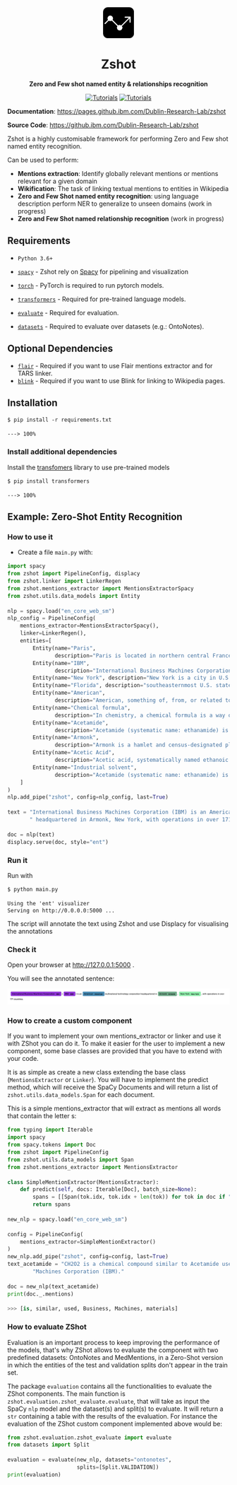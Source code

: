 <div align="center">
  <img height="70px" src="./img/graph.png" />

  <h1>Zshot</h1>

  <p>
    <strong>Zero and Few shot named entity & relationships recognition</strong>
  </p>

  <p>

<a href="https://travis.ibm.com/Dublin-Research-Lab/zshot.svg?token=zSP5krJq4ryG4zqgNyms&branch=master"> <img alt="Tutorials" src="https://travis.ibm.com/Dublin-Research-Lab/zshot.svg?token=zSP5krJq4ryG4zqgNyms&branch=master" /></a>
    <a href="https://pages.github.ibm.com/Dublin-Research-Lab/zshot/"> <img alt="Tutorials" src="https://img.shields.io/badge/docs-tutorials-green" /></a>
  </p>
</div>

**Documentation**: <a href="https://pages.github.ibm.com/Dublin-Research-Lab/zshot" target="_blank">https://pages.github.ibm.com/Dublin-Research-Lab/zshot</a>

**Source Code**: <a href="https://github.ibm.com/Dublin-Research-Lab/zshot" target="_blank">https://github.ibm.com/Dublin-Research-Lab/zshot</a>


Zshot is a highly customisable framework for performing Zero and Few shot named entity recognition.

Can be used to perform:

- **Mentions extraction**: Identify globally relevant mentions or mentions relevant for a given domain 
- **Wikification**: The task of linking textual mentions to entities in Wikipedia
- **Zero and Few Shot named entity recognition**: using language description perform NER to generalize to unseen domains (work in progress)
- **Zero and Few Shot named relationship recognition** (work in progress)

## Requirements

* `Python 3.6+`

* <a href="https://spacy.io/" target="_blank"><code>spacy</code></a> - Zshot rely on <a href="https://spacy.io/" class="external-link" target="_blank">Spacy</a> for pipelining and visualization
* <a href="https://pytorch.org/get-started" target="_blank"><code>torch</code></a> - PyTorch is required to run pytorch models.
* <a href="https://huggingface.co/docs/transformers/index" target="_blank"><code>transformers</code></a> - Required for pre-trained language models.
* <a href="https://huggingface.co/docs/evaluate/index" target="_blank"><code>evaluate</code></a> - Required for evaluation.
* <a href="https://huggingface.co/docs/datasets/index" target="_blank"><code>datasets</code></a> - Required to evaluate over datasets (e.g.: OntoNotes).

## Optional Dependencies

* <a href="https://github.com/flairNLP/flair" target="_blank"><code>flair</code></a> - Required if you want to use Flair mentions extractor and for TARS linker.
* <a href="https://github.com/facebookresearch/BLINK" target="_blank"><code>blink</code></a> - Required if you want to use Blink for linking to Wikipedia pages.


## Installation

<div class="termy">

```console
$ pip install -r requirements.txt

---> 100%
```

</div>

### Install additional dependencies

Install the [transfomers](https://huggingface.co/docs/transformers/index) library to use pre-trained models

```console
$ pip install transformers

---> 100%
```


## Example: Zero-Shot Entity Recognition

### How to use it

* Create a file `main.py` with:

```Python
import spacy
from zshot import PipelineConfig, displacy
from zshot.linker import LinkerRegen
from zshot.mentions_extractor import MentionsExtractorSpacy
from zshot.utils.data_models import Entity

nlp = spacy.load("en_core_web_sm")
nlp_config = PipelineConfig(
    mentions_extractor=MentionsExtractorSpacy(),
    linker=LinkerRegen(),
    entities=[
        Entity(name="Paris",
               description="Paris is located in northern central France, in a north-bending arc of the river Seine"),
        Entity(name="IBM",
               description="International Business Machines Corporation (IBM) is an American multinational technology corporation headquartered in Armonk, New York"),
        Entity(name="New York", description="New York is a city in U.S. state"),
        Entity(name="Florida", description="southeasternmost U.S. state"),
        Entity(name="American",
               description="American, something of, from, or related to the United States of America, commonly known as the United States or America"),
        Entity(name="Chemical formula",
               description="In chemistry, a chemical formula is a way of presenting information about the chemical proportions of atoms that constitute a particular chemical compound or molecule"),
        Entity(name="Acetamide",
               description="Acetamide (systematic name: ethanamide) is an organic compound with the formula CH3CONH2. It is the simplest amide derived from acetic acid. It finds some use as a plasticizer and as an industrial solvent."),
        Entity(name="Armonk",
               description="Armonk is a hamlet and census-designated place (CDP) in the town of North Castle, located in Westchester County, New York, United States."),
        Entity(name="Acetic Acid",
               description="Acetic acid, systematically named ethanoic acid, is an acidic, colourless liquid and organic compound with the chemical formula CH3COOH"),
        Entity(name="Industrial solvent",
               description="Acetamide (systematic name: ethanamide) is an organic compound with the formula CH3CONH2. It is the simplest amide derived from acetic acid. It finds some use as a plasticizer and as an industrial solvent."),
    ]
)
nlp.add_pipe("zshot", config=nlp_config, last=True)

text = "International Business Machines Corporation (IBM) is an American multinational technology corporation" \
       " headquartered in Armonk, New York, with operations in over 171 countries."

doc = nlp(text)
displacy.serve(doc, style="ent")
```


### Run it

Run with

```console
$ python main.py

Using the 'ent' visualizer
Serving on http://0.0.0.0:5000 ...
```


The script will annotate the text using Zshot and use Displacy for visualising the annotations

### Check it

Open your browser at <a href="http://127.0.0.1:5000" class="external-link" target="_blank">http://127.0.0.1:5000</a> .

You will see the annotated sentence:

<img src="./img/annotations.png" />

### How to create a custom component

If you want to implement your own mentions_extractor or linker and use it with ZShot you can do it. To make it easier for the user to implement a new component, some base classes are provided that you have to extend with your code.

It is as simple as create a new class extending the base class (`MentionsExtractor` or `Linker`). You will have to implement the predict method, which will receive the SpaCy Documents and will return a list of `zshot.utils.data_models.Span` for each document.

This is a simple mentions_extractor that will extract as mentions all words that contain the letter s:

```python
from typing import Iterable
import spacy
from spacy.tokens import Doc
from zshot import PipelineConfig
from zshot.utils.data_models import Span
from zshot.mentions_extractor import MentionsExtractor

class SimpleMentionExtractor(MentionsExtractor):
    def predict(self, docs: Iterable[Doc], batch_size=None):
        spans = [[Span(tok.idx, tok.idx + len(tok)) for tok in doc if "s" in tok.text] for doc in docs]
        return spans

new_nlp = spacy.load("en_core_web_sm")

config = PipelineConfig(
    mentions_extractor=SimpleMentionExtractor()
)
new_nlp.add_pipe("zshot", config=config, last=True)
text_acetamide = "CH2O2 is a chemical compound similar to Acetamide used in International Business " \
        "Machines Corporation (IBM)."

doc = new_nlp(text_acetamide)
print(doc._.mentions)

>>> [is, similar, used, Business, Machines, materials]
```

### How to evaluate ZShot

Evaluation is an important process to keep improving the performance of the models, that's why ZShot allows to evaluate the component with two predefined datasets: OntoNotes and MedMentions, in a Zero-Shot version in which the entities of the test and validation splits don't appear in the train set.  

The package `evaluation` contains all the functionalities to evaluate the ZShot components. The main function is `zshot.evaluation.zshot_evaluate.evaluate`, that will take as input the SpaCy `nlp` model and the dataset(s) and split(s) to evaluate. It will return a `str` containing a table with the results of the evaluation. For instance the evaluation of the ZShot custom component implemented above would be:

```python
from zshot.evaluation.zshot_evaluate import evaluate
from datasets import Split

evaluation = evaluate(new_nlp, datasets="ontonotes", 
                      splits=[Split.VALIDATION])
print(evaluation)
```
